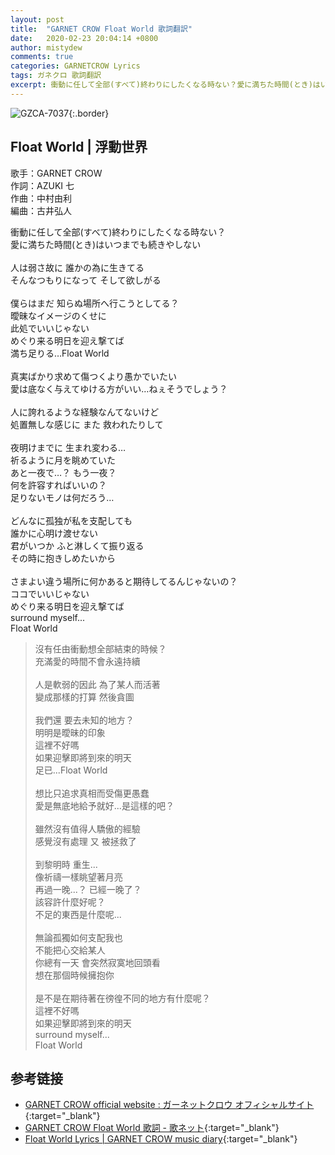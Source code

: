 ```yaml
---
layout: post
title:  "GARNET CROW Float World 歌詞翻訳"
date:   2020-02-23 20:04:14 +0800
author: mistydew
comments: true
categories: GARNETCROW Lyrics
tags: ガネクロ 歌詞翻訳
excerpt: 衝動に任して全部(すべて)終わりにしたくなる時ない？愛に満ちた時間(とき)はいつまでも続きやしない。
---
```

![GZCA-7037](/gc/assets/images/discography/single/GZCA-7037.jpg){:.border}

## Float World | 浮動世界

歌手：GARNET CROW<br>
作詞：AZUKI 七<br>
作曲：中村由利<br>
編曲：古井弘人

<div class="lyric-original">
<p>
衝動に任して全部(すべて)終わりにしたくなる時ない？<br>
愛に満ちた時間(とき)はいつまでも続きやしない<br>
<br>
人は弱さ故に 誰かの為に生きてる<br>
そんなつもりになって そして欲しがる<br>
<br
>僕らはまだ 知らぬ場所へ行こうとしてる？<br>
曖昧なイメージのくせに<br>
此処でいいじゃない<br>
めぐり来る明日を迎え撃てば<br>
満ち足りる…Float World<br>
<br>
真実ばかり求めて傷つくより愚かでいたい<br>
愛は底なく与えてゆける方がいい…ねぇそうでしょう？<br>
<br>
人に誇れるような経験なんてないけど<br>
処置無しな感じに また 救われたりして<br>
<br>
夜明けまでに 生まれ変わる…<br>
祈るように月を眺めていた<br>
あと一夜で…？ もう一夜？<br>
何を許容すればいいの？<br>
足りないモノは何だろう…<br>
<br>
どんなに孤独が私を支配しても<br>
誰かに心明け渡せない<br>
君がいつか ふと淋しくて振り返る<br>
その時に抱きしめたいから<br>
<br>
さまよい違う場所に何かあると期待してるんじゃないの？<br>
ココでいいじゃない<br>
めぐり来る明日を迎え撃てば<br>
surround myself...<br>
Float World
</p>
</div>

<div class="lyric-translation">
<blockquote>
沒有任由衝動想全部結束的時候？<br>
充滿愛的時間不會永遠持續<br>
<br>
人是軟弱的因此 為了某人而活著<br>
變成那樣的打算 然後貪圖<br>
<br>
我們還 要去未知的地方？<br>
明明是曖昧的印象<br>
這裡不好嗎<br>
如果迎擊即將到來的明天<br>
足已...Float World<br>
<br>
想比只追求真相而受傷更愚蠢<br>
愛是無底地給予就好...是這樣的吧？<br>
<br>
雖然沒有值得人驕傲的經驗<br>
感覺沒有處理 又 被拯救了<br>
<br>
到黎明時 重生...<br>
像祈禱一樣眺望著月亮<br>
再過一晚...？ 已經一晚了？<br>
該容許什麼好呢？<br>
不足的東西是什麼呢...<br>
<br>
無論孤獨如何支配我也<br>
不能把心交給某人<br>
你總有一天 會突然寂寞地回頭看<br>
想在那個時候擁抱你<br>
<br>
是不是在期待著在徬徨不同的地方有什麼呢？<br>
這裡不好嗎<br>
如果迎擊即將到來的明天<br>
surround myself...<br>
Float World
</blockquote>
</div>

## 参考链接

* [GARNET CROW official website : ガーネットクロウ オフィシャルサイト](http://www.garnetcrow.com){:target="_blank"}
* [GARNET CROW Float World 歌詞 - 歌ネット](https://www.uta-net.com/song/59991){:target="_blank"}
* [Float World Lyrics \| GARNET CROW music diary](https://mistydew.github.io/gc/lyrics/original/Float%20World.html){:target="_blank"}
